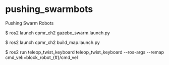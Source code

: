 # pushing_swarmbots
Pushing Swarm Robots

$ ros2 launch cpmr_ch2 gazebo_swarm.launch.py 

$ ros2 launch cpmr_ch2 build_map.launch.py 

$ ros2 run teleop_twist_keyboard teleop_twist_keyboard --ros-args --remap cmd_vel:=block_robot_{#}/cmd_vel

